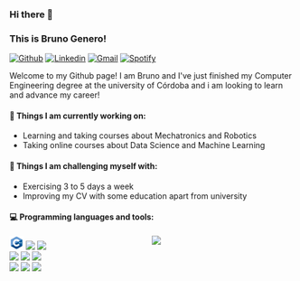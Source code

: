 ### Hi there 👋 
### This is Bruno Genero!

[![Github](https://img.shields.io/badge/-Github-000?style=flat&logo=Github&logoColor=white)](https://github.com/generobruno)
[![Linkedin](https://img.shields.io/badge/-LinkedIn-blue?style=flat&logo=Linkedin&logoColor=white)](https://www.linkedin.com/in/generobruno)
[![Gmail](https://img.shields.io/badge/-Gmail-c14438?style=flat&logo=Gmail&logoColor=white)](mailto:generobruno@gmail.com)
[![Spotify](https://img.shields.io/badge/-Spotify-1DB954?style=flat&logo=Spotify&logoColor=white)](https://open.spotify.com/user/brunogenero)

Welcome to my Github page! I am Bruno and I've just finished my Computer Engineering degree at the university of Córdoba and i am looking to learn and advance my career! 

#### 🌱 Things I am currently working on: 
- Learning and taking courses about Mechatronics and Robotics
- Taking online courses about Data Science and Machine Learning

#### :muscle: Things I am challenging myself with:
- Exercising 3 to 5 days a week
- Improving my CV with some education apart from university

#### :computer: Programming languages and tools: 
<p>
	<img width="50%" align="right" src="https://github-readme-stats.vercel.app/api?username=generobruno&show_icons=true&hide=contribs,prs&cache_seconds=86400&theme=transparent" />

<code><img width="5%" src="https://github.com/vscode-icons/vscode-icons/blob/master/icons/file_type_cpp3.svg"></code>
<code><img width="10%" src="https://www.vectorlogo.zone/logos/java/java-ar21.svg"></code>
<code><img width="10%" src="https://www.vectorlogo.zone/logos/python/python-ar21.svg"></code>
<br />
<code><img width="5%" src="https://github.com/abrahamcalf/programming-languages-logos/blob/master/src/c/c.svg"></code>
<code><img width="10%" src="https://www.vectorlogo.zone/logos/git-scm/git-scm-ar21.svg"></code>
<code><img width="10%" src="https://www.vectorlogo.zone/logos/github/github-ar21.svg"></code>
<br />
<code><img width="5%" src="https://www.vectorlogo.zone/logos/visualstudio_code/visualstudio_code-icon.svg"></code>
<code><img width="10%" src="https://www.vectorlogo.zone/logos/trello/trello-ar21.svg"></code>
<code><img width="10%" src="https://www.vectorlogo.zone/logos/linux/linux-ar21.svg"></code>
</p>
